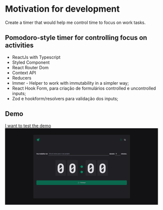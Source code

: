 # Motivation for development

Create a timer that would help me control time to focus on work tasks.

## Pomodoro-style timer for controlling focus on activities 

- ReactJs with Typescript
- Styled Component
- React Router Dom
- Context API
- Reducers
- Immer - Helper to work with immutability in a simpler way;
- React Hook Form, para criação de formulários controlled e uncontrolled inputs;
- Zod e hookform/resolvers para validação dos inputs;

## Demo
[I want to test the demo](http://url/to/img.png](https://ageurdo.github.io/timmer-to-do/))
![Click to view demo](src/assets/app.png)
